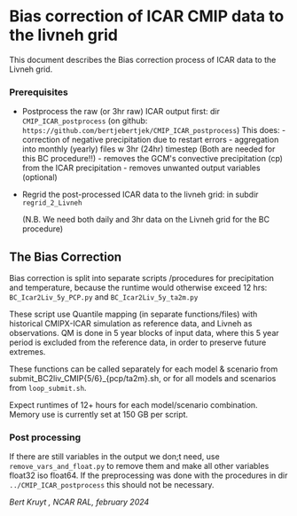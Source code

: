 # Bias correction of ICAR CMIP data to the livneh grid

This document describes the Bias correction process of ICAR data to the Livneh grid.

### Prerequisites
 - Postprocess the raw (or 3hr raw) ICAR output first: dir `CMIP_ICAR_postprocess` (on github: `https://github.com/bertjebertjek/CMIP_ICAR_postprocess`)
    This does:
        - correction of negative precipitation due to restart errors
        - aggregation into monthly (yearly) files w 3hr (24hr) timestep (Both are needed for this BC procedure!!)
        - removes the GCM's convective precipitation (cp) from the ICAR precipitation
        - removes unwanted output variables (optional)

 - Regrid the post-processed ICAR data to the livneh grid:
    in subdir `regrid_2_Livneh`
    <!-- `submit_regrid2Liv_CMIP[5/6].sh` -->
    (N.B. We need both daily and 3hr data on the Livneh grid for the BC procedure)


## The Bias Correction

Bias correction is split into separate scripts /procedures for precipitation and temperature, because the runtime would otherwise exceed 12 hrs: `BC_Icar2Liv_5y_PCP.py` and `BC_Icar2Liv_5y_ta2m.py`

These script use Quantile mapping (in separate functions/files) with historical CMIPX-ICAR simulation as reference data, and Livneh as observations. QM is done in 5 year blocks of input data, where this 5 year period is excluded from the reference data, in order to preserve future extremes.

These functions can be called separately for each model & scenario from submit_BC2liv_CMIP{5/6}_{pcp/ta2m}.sh, or for all models and scenarios from `loop_submit.sh`.

Expect runtimes of 12+ hours for each model/scenario combination. Memory use is currently set at 150 GB per script.



### Post processing
If there are still variables in the output we don;t need, use `remove_vars_and_float.py` to remove them and make all other variables float32 iso float64. If the preprocessing was done with the procedures in dir `../CMIP_ICAR_postprocess` this should not be necessary.



_Bert Kruyt , NCAR RAL, february 2024_

